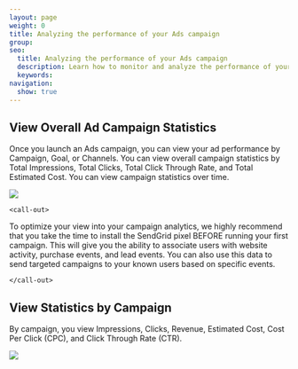 ```yaml
---
layout: page
weight: 0
title: Analyzing the performance of your Ads campaign
group: 
seo:
  title: Analyzing the performance of your Ads campaign
  description: Learn how to monitor and analyze the performance of your Ads campaign
  keywords: 
navigation:
  show: true
---
```



## View Overall Ad Campaign Statistics 

Once you launch an Ads campaign, you can view your ad performance by Campaign, Goal, or Channels. You can view overall campaign statistics by Total Impressions, Total Clicks, Total Click Through Rate, and Total Estimated Cost. You can view campaign statistics over time. 

![]({{root_url}}/images/ads-campaign-analytics.png)

    <call-out>
    
To optimize your view into your campaign analytics, we highly recommend that you take the time to install the SendGrid pixel BEFORE running your first campaign. This will give you the ability to associate users with website activity, purchase events, and lead events. You can also use this data to send targeted campaigns to your known users based on specific events. 

    </call-out>

## View Statistics by Campaign

By campaign, you view Impressions, Clicks, Revenue, Estimated Cost, Cost Per Click (CPC), and Click Through Rate (CTR).

![]({{root_url}}/images/ads-analytics-impressions.png)
